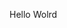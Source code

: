 Hello Wolrd



























































































































































































































































































































































































































































































































































































































































































































































































































































































































































































































































































































































































































































































































































































































































































































































































































































































































































































































































































































































































































































































































































































































































































































































































































































































































































































































































































































































































































































































































































































































































































































































































































































































































































































































































































































































































































































































































































































































































































































































